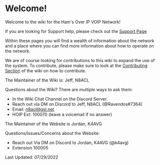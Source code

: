 # Welcome!

Welcome to the wiki for the Ham's Over IP VOIP Network!

If you are looking for Support help, please check out the [Support Page](https://hamsoverip.github.io/wiki/General/user_guides/support)

Within these pages you will find a wealth of information about the network and a place where you can find more information about how to operate on the network.

We are of course looking for contributions to this wiki to expand the use of the system. To contribute, please make sure to look at the [Contributing Section](https://hamsoverip.github.io/wiki/wiki/overview) of the wiki on how to contribute.

The Maintainer of the Wiki is: Jeff, N8ACL

Questions about the Wiki? There are multiple ways to ask them:

* In the Wiki Chat Channel on the Discord Server.
* Reach out via DM on Discord to Jeff, N8ACL (@Ravendos#7364)
* Email: n8acl@qsl.net
* HOIP Ext: 100070 (leave a voicemail if no answer)

The Maintainer of the Website is Jordan, K4AVG

Questions/Issues/Concerns about the Website:

* Reach out Via DM on Discord to Jordan, K4AVG (@k4avg)
* Extension 100005

Last Updated: 07/29/2022